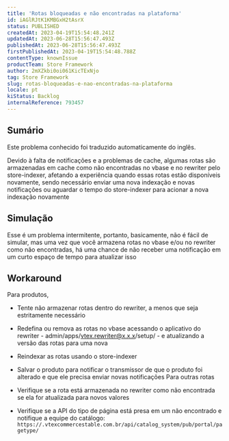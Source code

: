 ```yaml
---
title: 'Rotas bloqueadas e não encontradas na plataforma'
id: iAGlRJtK1KMBGxH2tAsrX
status: PUBLISHED
createdAt: 2023-04-19T15:54:48.241Z
updatedAt: 2023-06-28T15:56:47.493Z
publishedAt: 2023-06-28T15:56:47.493Z
firstPublishedAt: 2023-04-19T15:54:48.788Z
contentType: knownIssue
productTeam: Store Framework
author: 2mXZkbi0oi061KicTExNjo
tag: Store Framework
slug: rotas-bloqueadas-e-nao-encontradas-na-plataforma
locale: pt
kiStatus: Backlog
internalReference: 793457
---
```


## Sumário

<div class="alert alert-info">
  <p>Este problema conhecido foi traduzido automaticamente do inglês.</p>
</div>


Devido à falta de notificações e a problemas de cache, algumas rotas são armazenadas em cache como não encontradas no vbase e no rewriter pelo store-indexer, afetando a experiência quando essas rotas estão disponíveis novamente, sendo necessário enviar uma nova indexação e novas notificações ou aguardar o tempo do store-indexer para acionar a nova indexação novamente

## Simulação


Esse é um problema intermitente, portanto, basicamente, não é fácil de simular, mas uma vez que você armazena rotas no vbase e/ou no rewriter como não encontradas, há uma chance de não receber uma notificação em um curto espaço de tempo para atualizar isso

## Workaround


Para produtos,

- Tente não armazenar rotas dentro do rewriter, a menos que seja estritamente necessário
- Redefina ou remova as rotas no vbase acessando o aplicativo do rewriter - admin/apps/vtex.rewriter@x.x.x/setup/ - e atualizando a versão das rotas para uma nova
- Reindexar as rotas usando o store-indexer
- Salvar o produto para notificar o transmissor de que o produto foi alterado e que ele precisa enviar novas notificações
Para outras rotas

- Verifique se a rota está armazenada no rewriter como não encontrada se ela for atualizada para novos valores
- Verifique se a API do tipo de página está presa em um não encontrado e notifique a equipe do catálogo: `https://.vtexcommercestable.com.br/api/catalog_system/pub/portal/pagetype/`





